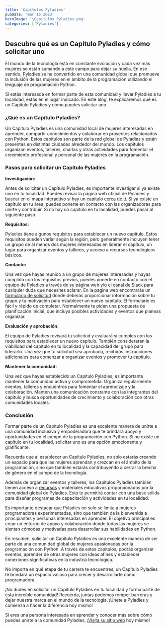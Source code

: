 ```yaml
---
title: 'Capítulos Pyladies'
pubDate: 'mar 15 2023'
heroImage: '\Capitulos Pyladies.png'
categories: ['Pyladies']
---
```


##  Descubre qué es un Capítulo Pyladies y cómo solicitar uno

El mundo de la tecnología está en constante evolución y cada vez más mujeres se están sumando a este campo para dejar su huella. En ese sentido, Pyladies se ha convertido en una comunidad global que promueve la inclusión de las mujeres en el ámbito de la programación utilizando el lenguaje de programación Python.  
  
Si estás interesada en formar parte de esta comunidad y llevar Pyladies a tu localidad, estás en el lugar indicado. En este blog, te explicaremos qué es un Capítulo Pyladies y cómo puedes solicitar uno.

### ¿Qué es un Capítulo Pyladies?

Un Capítulo Pyladies es una comunidad local de mujeres interesadas en aprender, compartir conocimientos y colaborar en proyectos relacionados con Python. Estos capítulos son parte de la red global de Pyladies y están presentes en distintas ciudades alrededor del mundo. Los capítulos organizan eventos, talleres, charlas y otras actividades para fomentar el crecimiento profesional y personal de las mujeres en la programación.

### Pasos para solicitar un Capítulo Pyladies

**Investigación:**

Antes de solicitar un Capítulo Pyladies, es importante investigar si ya existe uno en tu localidad. Puedes revisar la página web oficial de Pyladies y buscar en el mapa interactivo si hay un capítulo [<u>cerca de ti</u>](https://pyladies.com/locations/). Si ya existe un capítulo en tu área, puedes ponerte en contacto con las organizadoras para unirte y contribuir. Si no hay un capítulo en tu localidad, puedes pasar al siguiente paso.

**Requisitos:**

Pyladies tiene algunos requisitos para establecer un nuevo capítulo. Estos requisitos pueden variar según la región, pero generalmente incluyen tener un grupo de al menos dos mujeres interesadas en liderar el capítulo, un lugar para organizar eventos y talleres, y acceso a recursos tecnológicos básicos.

**Contacto:**

Una vez que hayas reunido a un grupo de mujeres interesadas y hayas cumplido con los requisitos previos, puedes ponerte en contacto con el equipo de Pyladies a través de su página web y/o el [<u>canal de Slack</u>](https://slackin.pyladies.com/) para cualquier duda que necesites aclarar. En la pagina web encontrarás un [<u>formulario de solicitud</u>](https://docs.google.com/forms/d/e/1FAIpQLSejuE6pgExLylKGn3E4pTiwvCRZPrCJGhAjGoToNcnJ2XX8VA/viewform) donde deberás proporcionar información sobre tu grupo y tu motivación para establecer un nuevo capítulo. El formulario es fácil y rápido de completar. Normalmente te piden una propuesta de planificación inicial, que incluya posibles actividades y eventos que planeas organizar.

**Evaluación y aprobación:**

El equipo de Pyladies revisará tu solicitud y evaluará si cumples con los requisitos para establecer un nuevo capítulo. También considerarán la viabilidad del capítulo en tu localidad y la capacidad del grupo para liderarlo. Una vez que tu solicitud sea aprobada, recibirás instrucciones adicionales para comenzar a organizar eventos y promover tu capítulo.

**Mantener la comunidad:**

Una vez que hayas establecido un Capítulo Pyladies, es importante mantener la comunidad activa y comprometida. Organiza regularmente eventos, talleres y encuentros para fomentar el aprendizaje y la colaboración. Mantén una comunicación constante con las integrantes del capítulo y busca oportunidades de crecimiento y colaboración con otras comunidades locales.

### Conclusión

Formar parte de un Capítulo Pyladies es una excelente manera de unirte a una comunidad inclusiva y empoderadora que te brindará apoyo y oportunidades en el campo de la programación con Python. Si no existe un capítulo en tu localidad, solicitar uno es una opción emocionante y gratificante.

Recuerda que al establecer un Capítulo Pyladies, no solo estarás creando un espacio para que las mujeres aprendan y crezcan en el ámbito de la programación, sino que también estarás contribuyendo a cerrar la brecha de género en el campo de la tecnología.

Además de organizar eventos y talleres, los Capítulos Pyladies también tienen acceso a [<u>recursos</u>](https://www.python.org/psf/grants/) y materiales educativos proporcionados por la comunidad global de Pyladies. Esto te permitirá contar con una base sólida para diseñar programas de capacitación y actividades en tu localidad.

Es importante destacar que Pyladies no solo se limita a mujeres programadoras experimentadas, sino que también da la bienvenida a principiantes y personas interesadas en aprender. El objetivo principal es crear un entorno de apoyo y colaboración donde todas las mujeres se sientan cómodas y motivadas para desarrollar sus habilidades en Python.

En resumen, solicitar un Capítulo Pyladies es una excelente manera de ser parte de una comunidad global de mujeres apasionadas por la programación con Python. A través de estos capítulos, podrás organizar eventos, aprender de otras mujeres con ideas afines y establecer conexiones significativas en la industria tecnológica.

No importa en qué etapa de tu carrera te encuentres, un Capítulo Pyladies te brindará un espacio valioso para crecer y desarrollarte como programadora.  
  
¡No dudes en solicitar un Capítulo Pyladies en tu localidad y forma parte de esta increíble comunidad! Recuerda, juntas podemos romper barreras y dejar nuestra marca en el mundo de la tecnología. ¡Únete a Pyladies y comienza a hacer la diferencia hoy mismo!

Si eres una persona interesada en aprender y conocer más sobre cómo puedes unirte a la comunidad Pyladies, ¡[<u>Visita su sitio web</u>](https://pyladies.com/) hoy mismo!
